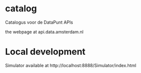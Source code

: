 # catalog
Catalogus voor de DataPunt APIs

the webpage at api.data.amsterdam.nl

# Local development
Simulator available at http://localhost:8888/Simulator/index.html
